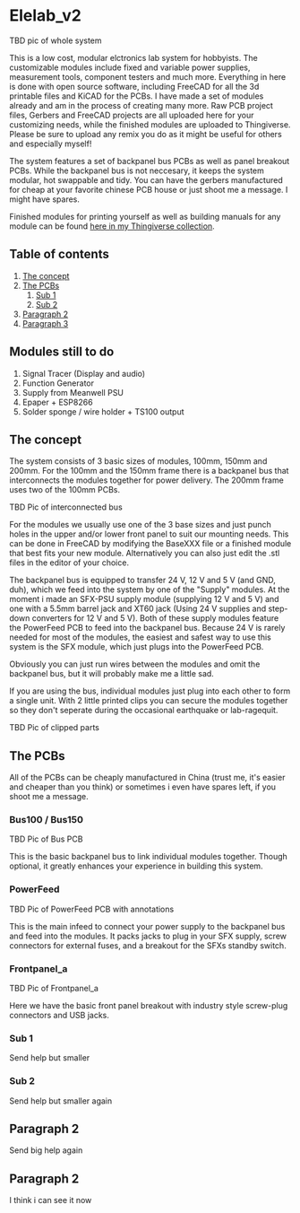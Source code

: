 # Elelab_v2

TBD pic of whole system

This is a low cost, modular elctronics lab system for hobbyists.
The customizable modules include fixed and variable power supplies, measurement tools, component testers and much more.
Everything in here is done with open source software, including FreeCAD for all the 3d printable files and KiCAD for the PCBs.
I have made a set of modules already and am in the process of creating many more. Raw PCB project files, Gerbers and FreeCAD projects are all uploaded here for your customizing needs, while the finished modules are uploaded to Thingiverse. Please be sure to upload any remix you do as it might be useful for others and especially myself!

The system features a set of backpanel bus PCBs as well as panel breakout PCBs. While the backpanel bus is not neccesary, it keeps the system modular, hot swappable and tidy. You can have the gerbers manufactured for cheap at your favorite chinese PCB house or just shoot me a message. I might have spares.

Finished modules for printing yourself as well as building manuals for any module can be found [here in my Thingiverse collection](https://www.thingiverse.com/Chrismettal/collections/elelab_v2).

## Table of contents

1. [The concept](#concept)
2. [The PCBs](#pcbs)
    1. [Sub 1](#sub1_1)
    2. [Sub 2](#sub1_2)
3. [Paragraph 2](#par2)
4. [Paragraph 3](#par3)

## Modules still to do

1. Signal Tracer (Display and audio)
2. Function Generator
3. Supply from Meanwell PSU
4. Epaper + ESP8266
5. Solder sponge / wire holder + TS100 output

## The concept <a name="concept"></a>

The system consists of 3 basic sizes of modules, 100mm, 150mm and 200mm. For the 100mm and the 150mm frame there is a backpanel bus that interconnects the modules together for power delivery. The 200mm frame uses two of the 100mm PCBs.

TBD Pic of interconnected bus

For the modules we usually use one of the 3 base sizes and just punch holes in the upper and/or lower front panel to suit our mounting needs. This can be done in FreeCAD by modifying the BaseXXX file or a finished module that best fits your new module. Alternatively you can also just edit the .stl files in the editor of your choice.

The backpanel bus is equipped to transfer 24 V, 12 V and 5 V (and GND, duh), which we feed into the system by one of the "Supply" modules. At the moment i made an SFX-PSU supply module (supplying 12 V and 5 V) and one with a 5.5mm barrel jack and XT60 jack (Using 24 V supplies and step-down converters for 12 V and 5 V). Both of these supply modules feature the PowerFeed PCB to feed into the backpanel bus. Because 24 V is rarely needed for most of the modules, the easiest and safest way to use this system is the SFX module, which just plugs into the PowerFeed PCB.

Obviously you can just run wires between the modules and omit the backpanel bus, but it will probably make me a little sad.

If you are using the bus, individual modules just plug into each other to form a single unit. With 2 little printed clips you can secure the modules together so they don't seperate during the occasional earthquake or lab-ragequit.

TBD Pic of clipped parts

## The PCBs <a name="pcbs"></a>

All of the PCBs can be cheaply manufactured in China (trust me, it's easier and cheaper than you think) or sometimes i even have spares left, if you shoot me a message.

### Bus100 / Bus150 

TBD Pic of Bus PCB

This is the basic backpanel bus to link individual modules together. Though optional, it greatly enhances your experience in building this system. 

### PowerFeed

TBD Pic of PowerFeed PCB with annotations

This is the main infeed to connect your power supply to the backpanel bus and feed into the modules. It packs jacks to plug in your SFX supply, screw connectors for external fuses, and a breakout for the SFXs standby switch.

### Frontpanel_a

TBD Pic of Frontpanel_a

Here we have the basic front panel breakout with industry style screw-plug connectors and USB jacks.

### Sub 1 <a name="sub1_1"></a>

Send help but smaller

### Sub 2 <a name="sub1_2"></a>

Send help but smaller again

## Paragraph 2 <a name="par2"></a>

Send big help again

## Paragraph 2 <a name="par3"></a>

I think i can see it now